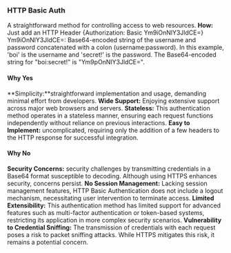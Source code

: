 ### HTTP Basic Auth
A straightforward method for controlling access to web resources. 
**How:** Just add an HTTP Header {Authorization: Basic Ym9iOnNlY3JldCE=}
Ym9iOnNlY3JldCE=: Base64-encoded string of the username and password concatenated with a colon (username:password). In this example, 'boi' is the username and 'secret!' is the password. The Base64-encoded string for "boi:secret!" is "Ym9pOnNlY3JldCE=".

#### Why Yes
**Simplicity:**straightforward implementation and usage, demanding minimal effort from developers.
**Wide Support:** Enjoying extensive support across major web browsers and servers.
**Stateless:** This authentication method operates in a stateless manner, ensuring each request functions independently without reliance on previous interactions. 
**Easy to Implement:** uncomplicated, requiring only the addition of a few headers to the HTTP response for successful integration.

#### Why No
**Security Concerns:** security challenges by transmitting credentials in a Base64 format susceptible to decoding. Although using HTTPS enhances security, concerns persist.
**No Session Management:** Lacking session management features, HTTP Basic Authentication does not include a logout mechanism, necessitating user intervention to terminate access.
**Limited Extensibility:** This authentication method has limited support for advanced features such as multi-factor authentication or token-based systems, restricting its application in more complex security scenarios.
**Vulnerability to Credential Sniffing:** The transmission of credentials with each request poses a risk to packet sniffing attacks. While HTTPS mitigates this risk, it remains a potential concern.

